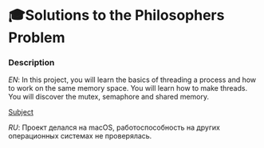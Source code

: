 # 🎓Solutions to the Philosophers Problem
### Description

*EN*: In this project, you will learn the basics of threading a process and how to work on the same memory space. You will learn how to make threads. You will discover the mutex, semaphore and shared memory.

[Subject](https://github.com/evgenkarlson/ALL_SCHOOL_42/blob/master/00_Projects__(%D0%9E%D1%81%D0%BD%D0%BE%D0%B2%D0%BD%D0%BE%D0%B5_%D0%9E%D0%B1%D1%83%D1%87%D0%B5%D0%BD%D0%B8%D0%B5)/01_Unix/06________philosophers/Philosophers_(new).pdf)

*RU*: Проект делался на macOS, работоспособность на других операционных системах не проверялась.
